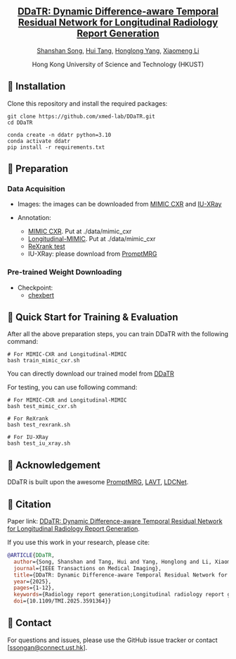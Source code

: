 <div align='center'>

<h2><a href="https://ieeexplore.ieee.org/document/11087655">DDaTR: Dynamic Difference-aware Temporal Residual Network for Longitudinal Radiology Report Generation</a></h2>

[Shanshan Song](https://scholar.google.com.hk/citations?user=EoNWyTcAAAAJ&hl=zh-CN), [Hui Tang](https://scholar.google.com/citations?user=eqVvhiQAAAAJ&hl=zh-CN), [Honglong Yang](https://scholar.google.com/citations?user=3BPUjoQAAAAJ&hl=zh-CN), [Xiaomeng Li](https://scholar.google.com.hk/citations?hl=zh-CN&user=uVTzPpoAAAAJ)
 
Hong Kong University of Science and Technology (HKUST)

</div>


## 🔨 Installation

Clone this repository and install the required packages:

```shell
git clone https://github.com/xmed-lab/DDaTR.git
cd DDaTR

conda create -n ddatr python=3.10
conda activate ddatr
pip install -r requirements.txt
```


## 🍹 Preparation

### Data Acquisition

* Images: the images can be downloaded from [MIMIC CXR](https://www.physionet.org/content/mimic-cxr-jpg/2.0.0/) and [IU-XRay](https://github.com/zhjohnchan/R2Gen)

* Annotation: 
    * [MIMIC CXR](https://drive.google.com/file/d/1UZFGA8FXuYfnN23eV3ksxoBgRwWKfPZR/view?usp=sharing). Put at ./data/mimic_cxr
    * [Longitudinal-MIMIC](https://drive.google.com/file/d/1FjMcvUQqDIyCgkd4ySBIecCh4eiG_o-V/view?usp=sharing). Put at ./data/mimic_cxr
    * [ReXrank test](https://drive.google.com/file/d/1erDVnUJ-xJ84PkrcFp_hHj_m5EP_DhBs/view?usp=sharing)
    * IU-XRay: please download from [PromptMRG](https://github.com/jhb86253817/PromptMRG/) 

### Pre-trained Weight Downloading

* Checkpoint:
    * [chexbert](https://stanfordmedicine.app.box.com/s/c3stck6w6dol3h36grdc97xoydzxd7w9)

## 🍻 Quick Start for Training & Evaluation
After all the above preparation steps, you can train DDaTR with the following command: 
```shell
# For MIMIC-CXR and Longitudinal-MIMIC
bash train_mimic_cxr.sh
```

You can directly download our trained model from [DDaTR](https://drive.google.com/file/d/1zd4rEtDKbzEx0bGAWu4CtuQvRsNJaEMg/view?usp=sharing)

For testing, you can use following command: 
```shell
# For MIMIC-CXR and Longitudinal-MIMIC
bash test_mimic_cxr.sh

# For ReXrank
bash test_rexrank.sh

# For IU-XRay
bash test_iu_xray.sh
```

## 💙 Acknowledgement

DDaTR is built upon the awesome [PromptMRG](https://github.com/jhb86253817/PromptMRG/), [LAVT](https://github.com/yz93/LAVT-RIS), [LDCNet](https://github.com/huiyu8794/LDCNet).

## 📄 Citation

Paper link: [DDaTR: Dynamic Difference-aware Temporal Residual Network for Longitudinal Radiology Report Generation](https://ieeexplore.ieee.org/document/11087655).

If you use this work in your research, please cite:

```bibtex
@ARTICLE{DDaTR,
  author={Song, Shanshan and Tang, Hui and Yang, Honglong and Li, Xiaomeng},
  journal={IEEE Transactions on Medical Imaging}, 
  title={DDaTR: Dynamic Difference-aware Temporal Residual Network for Longitudinal Radiology Report Generation}, 
  year={2025},
  pages={1-12},
  keywords={Radiology report generation;Longitudinal radiology report generation;Dynamic difference-awareness;Longitudinal multimodal encoder},
  doi={10.1109/TMI.2025.3591364}}

```

## 📧 Contact

For questions and issues, please use the GitHub issue tracker or contact [ssongan@connect.ust.hk]. 
